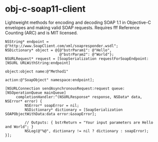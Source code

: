 obj-c-soap11-client
===================

Lightweight methods for encoding and decoding SOAP 1.1 in Objective-C envelopes and making valid SOAP requests.
Requires fff Reference Counting (ARC) and is MIT licensed.

```
NSString* endpoint = @"http://www.SoapClient.com/xml/soapresponder.wsdl";
NSDictionary* object = @{@"bstrParam1": @"Hello",
                         @"bstrParam2": @"World"};
NSURLRequest* request = [SoapSerialization requestForSoapEndpoint:[NSURL URLWithString:endpoint]
                                                           object:object name:@"Method1"
                                                           action:@"SoapObject" namespace:endpoint];

[NSURLConnection sendAsynchronousRequest:request queue:[NSOperationQueue mainQueue]
     completionHandler:^(NSURLResponse* response, NSData* data, NSError* error) {
         NSError* soapError = nil;
         NSDictionary* dictionary = [SoapSerialization SOAPObjectWithData:data error:&soapError];

         // Outputs: { bstrReturn = "Your input parameters are Hello and World"; }
         NSLog(@"%@", dictionary != nil ? dictionary : soapError);
}];
```
